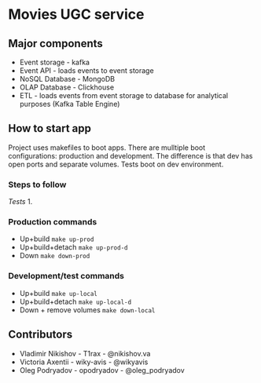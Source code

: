 # Movies UGC service

## Major components

- Event storage - kafka
- Event API - loads events to event storage
- NoSQL Database - MongoDB
- OLAP Database - Clickhouse
- ETL - loads events from event storage to database for analytical purposes (Kafka Table Engine)

## How to start app

Project uses makefiles to boot apps. There are mulltiple boot configurations: production and development.
The difference is that dev has open ports and separate volumes. Tests boot on dev environment.

### Steps to follow

*Tests*
1. 

### Production commands

- Up+build `make up-prod`
- Up+build+detach `make up-prod-d`
- Down `make down-prod`

### Development/test commands

- Up+build `make up-local`
- Up+build+detach `make up-local-d`
- Down + remove volumes `make down-local`

## Contributors

- Vladimir Nikishov - T1rax - @nikishov.va
- Victoria Axentii - wiky-avis - @wikyavis
- Oleg Podryadov - opodryadov - @oleg_podryadov
